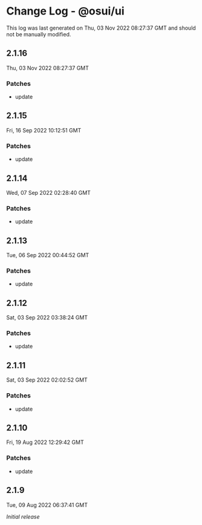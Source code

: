 # Change Log - @osui/ui

This log was last generated on Thu, 03 Nov 2022 08:27:37 GMT and should not be manually modified.

## 2.1.16
Thu, 03 Nov 2022 08:27:37 GMT

### Patches

- update

## 2.1.15
Fri, 16 Sep 2022 10:12:51 GMT

### Patches

- update

## 2.1.14
Wed, 07 Sep 2022 02:28:40 GMT

### Patches

- update

## 2.1.13
Tue, 06 Sep 2022 00:44:52 GMT

### Patches

- update

## 2.1.12
Sat, 03 Sep 2022 03:38:24 GMT

### Patches

- update

## 2.1.11
Sat, 03 Sep 2022 02:02:52 GMT

### Patches

- update

## 2.1.10
Fri, 19 Aug 2022 12:29:42 GMT

### Patches

- update

## 2.1.9
Tue, 09 Aug 2022 06:37:41 GMT

_Initial release_


